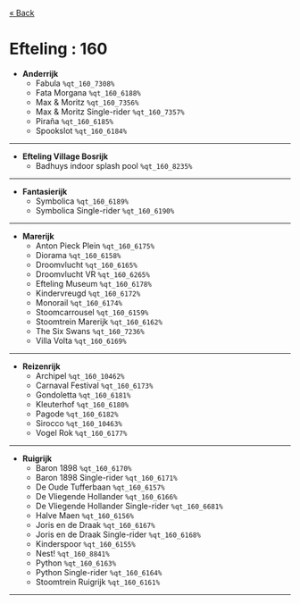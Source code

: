 <a href="../parks_available.md">&laquo; Back</a>
# Efteling : 160
 - **Anderrijk** 
   - Fabula `%qt_160_7308%`
   - Fata Morgana `%qt_160_6188%`
   - Max & Moritz `%qt_160_7356%`
   - Max & Moritz Single-rider `%qt_160_7357%`
   - Piraña `%qt_160_6185%`
   - Spookslot `%qt_160_6184%`
---
 - **Efteling Village Bosrijk** 
   - Badhuys indoor splash pool `%qt_160_8235%`
---
 - **Fantasierijk** 
   - Symbolica `%qt_160_6189%`
   - Symbolica Single-rider `%qt_160_6190%`
---
 - **Marerijk** 
   - Anton Pieck Plein `%qt_160_6175%`
   - Diorama `%qt_160_6158%`
   - Droomvlucht `%qt_160_6165%`
   - Droomvlucht VR `%qt_160_6265%`
   - Efteling Museum `%qt_160_6178%`
   - Kindervreugd `%qt_160_6172%`
   - Monorail `%qt_160_6174%`
   - Stoomcarrousel `%qt_160_6159%`
   - Stoomtrein Marerijk `%qt_160_6162%`
   - The Six Swans `%qt_160_7236%`
   - Villa Volta `%qt_160_6169%`
---
 - **Reizenrijk** 
   - Archipel `%qt_160_10462%`
   - Carnaval Festival `%qt_160_6173%`
   - Gondoletta `%qt_160_6181%`
   - Kleuterhof `%qt_160_6180%`
   - Pagode `%qt_160_6182%`
   - Sirocco `%qt_160_10463%`
   - Vogel Rok `%qt_160_6177%`
---
 - **Ruigrijk** 
   - Baron 1898 `%qt_160_6170%`
   - Baron 1898 Single-rider `%qt_160_6171%`
   - De Oude Tufferbaan `%qt_160_6157%`
   - De Vliegende Hollander `%qt_160_6166%`
   - De Vliegende Hollander Single-rider `%qt_160_6681%`
   - Halve Maen `%qt_160_6156%`
   - Joris en de Draak `%qt_160_6167%`
   - Joris en de Draak Single-rider `%qt_160_6168%`
   - Kinderspoor `%qt_160_6155%`
   - Nest! `%qt_160_8841%`
   - Python `%qt_160_6163%`
   - Python Single-rider `%qt_160_6164%`
   - Stoomtrein Ruigrijk `%qt_160_6161%`
---